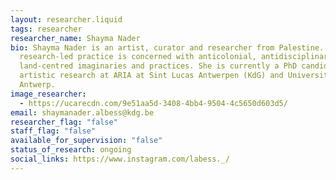```yaml
---
layout: researcher.liquid
tags: researcher
researcher_name: Shayma Nader
bio: Shayma Nader is an artist, curator and researcher from Palestine. Her
  research-led practice is concerned with anticolonial, antidisciplinary and
  land-centred imaginaries and practices. She is currently a PhD candidate in
  artistic research at ARIA at Sint Lucas Antwerpen (KdG) and University of
  Antwerp.
image_researcher:
  - https://ucarecdn.com/9e51aa5d-3408-4bb4-9504-4c5650d603d5/
email: shaymanader.albess@kdg.be
researcher_flag: "false"
staff_flag: "false"
available_for_supervision: "false"
status_of_research: ongoing
social_links: https://www.instagram.com/labess._/
---
```

